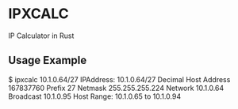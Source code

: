 # IPXCALC

IP Calculator in Rust

## Usage Example
$ ipxcalc 10.1.0.64/27
IPAddress: 10.1.0.64/27
Decimal Host Address 167837760
Prefix 27
Netmask 255.255.255.224
Network 10.1.0.64
Broadcast 10.1.0.95
Host Range: 10.1.0.65 to 10.1.0.94

